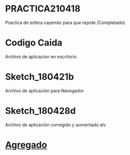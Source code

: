 # PRACTICA210418

Practica de esfera cayendo para que repote (Completado)

# Codigo Caida
Archivo de aplicacion en escritorio

# Sketch_180421b
Archivo de aplicación para Navegador

# Sketch_180428d
Archivo de aplicación corregido y aumentado alv

# [Agregado](https://goo.gl/SsAhv)
